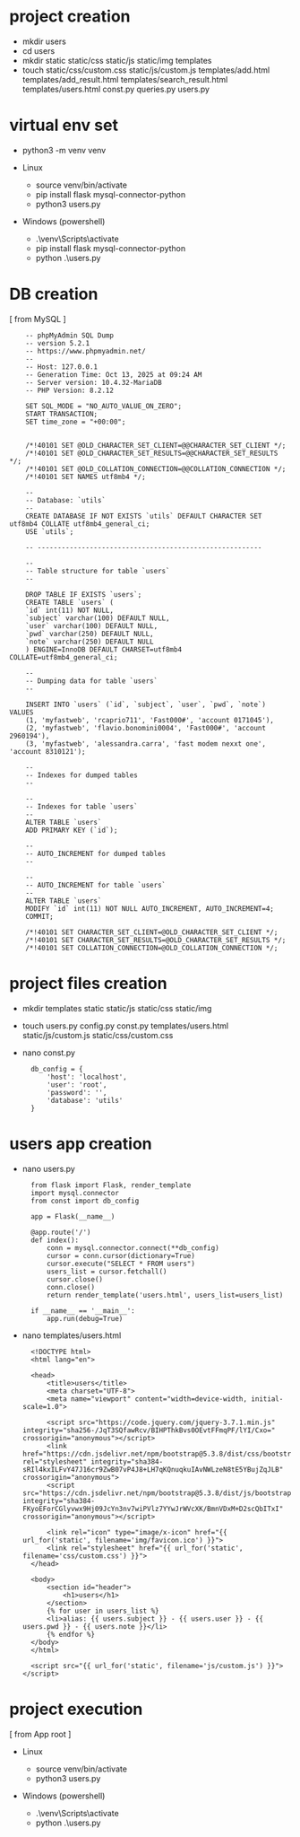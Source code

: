 # project creation

- mkdir users
- cd users
- mkdir static static/css static/js static/img templates
- touch static/css/custom.css static/js/custom.js templates/add.html templates/add_result.html templates/search_result.html templates/users.html const.py queries.py users.py

# virtual env set

- python3 -m venv venv

-   Linux
    - source venv/bin/activate
    - pip install flask mysql-connector-python
    - python3 users.py

-   Windows (powershell)
    - .\venv\Scripts\activate
    - pip install flask mysql-connector-python
    - python .\users.py

# DB creation

[ from MySQL ]

        -- phpMyAdmin SQL Dump
        -- version 5.2.1
        -- https://www.phpmyadmin.net/
        --
        -- Host: 127.0.0.1
        -- Generation Time: Oct 13, 2025 at 09:24 AM
        -- Server version: 10.4.32-MariaDB
        -- PHP Version: 8.2.12

        SET SQL_MODE = "NO_AUTO_VALUE_ON_ZERO";
        START TRANSACTION;
        SET time_zone = "+00:00";


        /*!40101 SET @OLD_CHARACTER_SET_CLIENT=@@CHARACTER_SET_CLIENT */;
        /*!40101 SET @OLD_CHARACTER_SET_RESULTS=@@CHARACTER_SET_RESULTS */;
        /*!40101 SET @OLD_COLLATION_CONNECTION=@@COLLATION_CONNECTION */;
        /*!40101 SET NAMES utf8mb4 */;

        --
        -- Database: `utils`
        --
        CREATE DATABASE IF NOT EXISTS `utils` DEFAULT CHARACTER SET utf8mb4 COLLATE utf8mb4_general_ci;
        USE `utils`;

        -- --------------------------------------------------------

        --
        -- Table structure for table `users`
        --

        DROP TABLE IF EXISTS `users`;
        CREATE TABLE `users` (
        `id` int(11) NOT NULL,
        `subject` varchar(100) DEFAULT NULL,
        `user` varchar(100) DEFAULT NULL,
        `pwd` varchar(250) DEFAULT NULL,
        `note` varchar(250) DEFAULT NULL
        ) ENGINE=InnoDB DEFAULT CHARSET=utf8mb4 COLLATE=utf8mb4_general_ci;

        --
        -- Dumping data for table `users`
        --

        INSERT INTO `users` (`id`, `subject`, `user`, `pwd`, `note`) VALUES
        (1, 'myfastweb', 'rcaprio711', 'Fast000#', 'account 0171045'),
        (2, 'myfastweb', 'flavio.bonomini0004', 'Fast000#', 'account 2960194'),
        (3, 'myfastweb', 'alessandra.carra', 'fast modem nexxt one', 'account 8310121');

        --
        -- Indexes for dumped tables
        --

        --
        -- Indexes for table `users`
        --
        ALTER TABLE `users`
        ADD PRIMARY KEY (`id`);

        --
        -- AUTO_INCREMENT for dumped tables
        --

        --
        -- AUTO_INCREMENT for table `users`
        --
        ALTER TABLE `users`
        MODIFY `id` int(11) NOT NULL AUTO_INCREMENT, AUTO_INCREMENT=4;
        COMMIT;

        /*!40101 SET CHARACTER_SET_CLIENT=@OLD_CHARACTER_SET_CLIENT */;
        /*!40101 SET CHARACTER_SET_RESULTS=@OLD_CHARACTER_SET_RESULTS */;
        /*!40101 SET COLLATION_CONNECTION=@OLD_COLLATION_CONNECTION */;


# project files creation

- mkdir templates static static/js static/css static/img

- touch users.py config.py const.py templates/users.html static/js/custom.js static/css/custom.css

- nano const.py

        db_config = {
            'host': 'localhost',
            'user': 'root',
            'password': '',
            'database': 'utils'
        }

# users app creation

- nano users.py

        from flask import Flask, render_template
        import mysql.connector
        from const import db_config

        app = Flask(__name__)

        @app.route('/')
        def index():
            conn = mysql.connector.connect(**db_config)
            cursor = conn.cursor(dictionary=True)
            cursor.execute("SELECT * FROM users")
            users_list = cursor.fetchall()
            cursor.close()
            conn.close()
            return render_template('users.html', users_list=users_list)

        if __name__ == '__main__':
            app.run(debug=True)

- nano templates/users.html

        <!DOCTYPE html>
        <html lang="en">

        <head>
            <title>users</title>
            <meta charset="UTF-8">
            <meta name="viewport" content="width=device-width, initial-scale=1.0">

            <script src="https://code.jquery.com/jquery-3.7.1.min.js" integrity="sha256-/JqT3SQfawRcv/BIHPThkBvs0OEvtFFmqPF/lYI/Cxo=" crossorigin="anonymous"></script>
            <link href="https://cdn.jsdelivr.net/npm/bootstrap@5.3.8/dist/css/bootstrap.min.css" rel="stylesheet" integrity="sha384-sRIl4kxILFvY47J16cr9ZwB07vP4J8+LH7qKQnuqkuIAvNWLzeN8tE5YBujZqJLB" crossorigin="anonymous">
            <script src="https://cdn.jsdelivr.net/npm/bootstrap@5.3.8/dist/js/bootstrap.bundle.min.js" integrity="sha384-FKyoEForCGlyvwx9Hj09JcYn3nv7wiPVlz7YYwJrWVcXK/BmnVDxM+D2scQbITxI" crossorigin="anonymous"></script>

            <link rel="icon" type="image/x-icon" href="{{ url_for('static', filename='img/favicon.ico') }}">
            <link rel="stylesheet" href="{{ url_for('static', filename='css/custom.css') }}">
        </head>

        <body>
            <section id="header">
                <h1>users</h1>
            </section>
            {% for user in users_list %}
            <li>alias: {{ users.subject }} - {{ users.user }} - {{ users.pwd }} - {{ users.note }}</li>
            {% endfor %}
        </body>
        </html>

        <script src="{{ url_for('static', filename='js/custom.js') }}"></script>

# project execution

[ from App root ]

-   Linux
    - source venv/bin/activate
    - python3 users.py

-   Windows (powershell)
    - .\venv\Scripts\activate
    - python .\users.py
